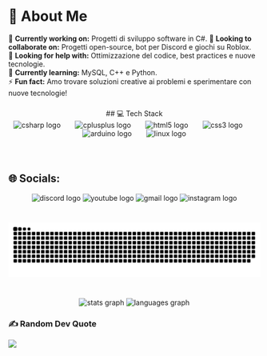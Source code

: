 # 💫 About Me  
🔭 **Currently working on:** Progetti di sviluppo software in C#.
👯 **Looking to collaborate on:** Progetti open-source, bot per Discord e giochi su Roblox.  
🤝 **Looking for help with:** Ottimizzazione del codice, best practices e nuove tecnologie.  
🌱 **Currently learning:** MySQL, C++ e Python.  
⚡ **Fun fact:** Amo trovare soluzioni creative ai problemi e sperimentare con nuove tecnologie!  


###

<center>
## 💻 Tech Stack
</center>
<div align="center">
  <img src="https://cdn.jsdelivr.net/gh/devicons/devicon/icons/csharp/csharp-original.svg" height="53" alt="csharp logo"  />
  <img width="21" />
  <img src="https://cdn.jsdelivr.net/gh/devicons/devicon/icons/cplusplus/cplusplus-original.svg" height="53" alt="cplusplus logo"  />
  <img width="21" />
  <img src="https://cdn.jsdelivr.net/gh/devicons/devicon/icons/html5/html5-original.svg" height="53" alt="html5 logo"  />
  <img width="21" />
  <img src="https://cdn.jsdelivr.net/gh/devicons/devicon/icons/css3/css3-original.svg" height="53" alt="css3 logo"  />
  <img width="21" />
  <img src="https://cdn.jsdelivr.net/gh/devicons/devicon/icons/arduino/arduino-original.svg" height="53" alt="arduino logo"  />
  <img width="21" />
  <img src="https://cdn.jsdelivr.net/gh/devicons/devicon/icons/linux/linux-original.svg" height="53" alt="linux logo"  />
</div>

###

<br clear="both">

## 🌐 Socials:
<div align="center">
  <img src="https://raw.githubusercontent.com/maurodesouza/profile-readme-generator/master/src/assets/icons/social/discord/default.svg" width="52" height="40" alt="discord logo"  />
  <img src="https://raw.githubusercontent.com/maurodesouza/profile-readme-generator/master/src/assets/icons/social/youtube/default.svg" width="52" height="40" alt="youtube logo"  />
  <img src="https://raw.githubusercontent.com/maurodesouza/profile-readme-generator/master/src/assets/icons/social/gmail/default.svg" width="52" height="40" alt="gmail logo"  />
  <img src="https://raw.githubusercontent.com/maurodesouza/profile-readme-generator/master/src/assets/icons/social/instagram/default.svg" width="52" height="40" alt="instagram logo"  />
</div>

###

<br clear="both">

<picture>
  <source media="(prefers-color-scheme: dark)" srcset="https://github.com/MattiaFermani/Mattia-Fermani/blob/output/github-snake-dark.svg" />
  <source media="(prefers-color-scheme: light)" srcset="https://github.com/MattiaFermani/Mattia-Fermani/blob/output/github-snake.svg" />
  <img alt="github-snake" src="https://raw.githubusercontent.com/MattiaFermani/Mattia-Fermani/output/github-snake.svg" />
</picture>

###

<br clear="both">

<div align="center">
  <img src="https://github-readme-stats.vercel.app/api?username=MattiaFermani&hide_title=true&hide_rank=true&show_icons=true&include_all_commits=true&count_private=true&disable_animations=false&theme=dracula&locale=en&hide_border=true" height="150" alt="stats graph"  />
  <img src="https://github-readme-stats.vercel.app/api/top-langs?username=MattiaFermani&locale=en&hide_title=false&layout=compact&card_width=320&langs_count=5&theme=gruvbox&hide_border=false" height="150" alt="languages graph"  />
</div>



### ✍️ Random Dev Quote
![](https://quotes-github-readme.vercel.app/api?type=horizontal&theme=merko)

###
